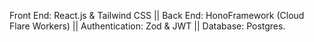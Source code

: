 Front End: React.js & Tailwind CSS ||
Back End: HonoFramework (Cloud Flare Workers) ||
Authentication: Zod & JWT ||
Database: Postgres. 
